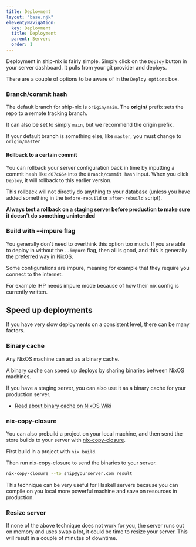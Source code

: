 ```yaml
---
title: Deployment
layout: "base.njk"
eleventyNavigation:
  key: Deployment
  title: Deployment
  parent: Servers
  order: 1
---
```


Deployment in ship-nix is fairly simple. Simply click on the `Deploy` button in your server dashboard. It pulls from your git provider and deploys.

There are a couple of options to be aware of in the `Deploy options` box.

### Branch/commit hash

The default branch for ship-nix is `origin/main`. The **origin/** prefix sets the repo to a remote tracking branch.

It can also be set to simply `main`, but we recommend the origin prefix.

If your default branch is something else, like `master`, you must change to `origin/master`

#### Rollback to a certain commit

You can rollback your server configuration back in time by inputting a commit hash like `d07c66e` into the `Branch/commit hash` input. When you click `Deploy`, it will rollback to this earlier version.

This rollback will not directly do anything to your database (unless you have added something in the `before-rebuild` or `after-rebuild` script).

**Always test a rollback on a staging server before production to make sure it doesn't do something unintended**

### Build with --impure flag

You generally don't need to overthink this option too much. If you are able to deploy in without the `--impure` flag, then all is good, and this is generally the preferred way in NixOS.

Some configurations are impure, meaning for example that they require you connect to the internet.

For example IHP needs impure mode because of how their nix config is currently written.

## Speed up deployments

If you have very slow deployments on a consistent level, there can be many factors.

### Binary cache

Any NixOS machine can act as a binary cache.

A binary cache can speed up deploys by sharing binaries between NixOS machines.

If you have a staging server, you can also use it as a binary cache for your production server.

- [Read about binary cache on NixOS Wiki](https://NixOS.wiki/wiki/Binary_Cache)

### nix-copy-closure

You can also prebuild a project on your local machine, and then send the store builds to your server with <a target="_blank" href="https://NixOS.org/manual/nix/stable/command-ref/nix-copy-closure.html">nix-copy-closure</a>.

First build in a project with `nix build`.

Then run nix-copy-closure to send the binaries to your server.

```bash
nix-copy-closure --to ship@yourserver.com result
```

This technique can be very useful for Haskell servers because you can compile on you local more powerful machine and save on resources in production.

### Resize server

If none of the above technique does not work for you, the server runs out on memory and uses swap a lot, it could be time to resize your server. This will result in a couple of minutes of downtime.
